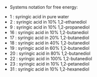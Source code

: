 * Systems notation for free energy:
- 1 : syringic acid in pure water
- 2 : syringic acid in 10% 1,2-ethanediol
- 9 : syringic acid in 10% 1,2-propanediol
- 16 : syringic acid in 10% 1,2-butanediol
- 17 : syringic acid in 20% 1,2-butanediol
- 18 : syringic acid in 40% 1,2-butanediol
- 19 : syringic acid in 60% 1,2-butanediol
- 20 : syringic acid in 80% 1,2-butanediol
- 22 : syringic acid in 100% 1,2-butanediol
- 23 : syringic acid in 10% 1,2-petanediol
- 31 : syringic acid in 10% 1,2-hexanediol
